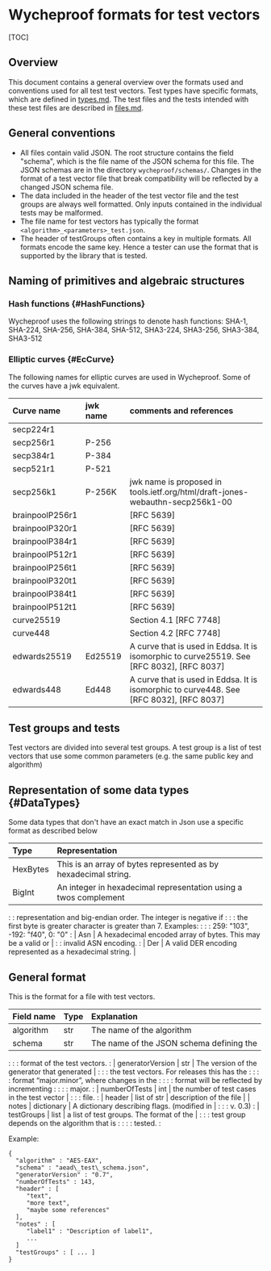 # Wycheproof formats for test vectors

[TOC]

## Overview

This document contains a general overview over the formats used and conventions
used for all test test vectors. Test types have specific formats, which are
defined in [types.md](types.md). The test files and the tests intended with
these test files are described in [files.md](files.md).

## General conventions

*   All files contain valid JSON. The root structure contains the field
    "schema", which is the file name of the JSON schema for this file. The JSON
    schemas are in the directory `wycheproof/schemas/`. Changes in the format of
    a test vector file that break compatibility will be reflected by a changed
    JSON schema file.
*   The data included in the header of the test vector file and the test groups
    are always well formatted. Only inputs contained in the individual tests may
    be malformed.
*   The file name for test vectors has typically the format
    `<algorithm>_<parameters>_test.json`.
*   The header of testGroups often contains a key in multiple formats. All
    formats encode the same key. Hence a tester can use the format that is
    supported by the library that is tested.

## Naming of primitives and algebraic structures

### Hash functions {#HashFunctions}

Wycheproof uses the following strings to denote hash functions: SHA-1, SHA-224,
SHA-256, SHA-384, SHA-512, SHA3-224, SHA3-256, SHA3-384, SHA3-512

### Elliptic curves {#EcCurve}

The following names for elliptic curves are used in Wycheproof. Some of the
curves have a jwk equivalent.

**Curve name**  | **jwk name** | **comments and references**
:-------------- | :----------- | :--------------------------
secp224r1       |              |
secp256r1       | P-256        |
secp384r1       | P-384        |
secp521r1       | P-521        |
secp256k1       | P-256K       | jwk name is proposed in tools.ietf.org/html/draft-jones-webauthn-secp256k1-00
brainpoolP256r1 |              | [RFC 5639]
brainpoolP320r1 |              | [RFC 5639]
brainpoolP384r1 |              | [RFC 5639]
brainpoolP512r1 |              | [RFC 5639]
brainpoolP256t1 |              | [RFC 5639]
brainpoolP320t1 |              | [RFC 5639]
brainpoolP384t1 |              | [RFC 5639]
brainpoolP512t1 |              | [RFC 5639]
curve25519      |              | Section 4.1 [RFC 7748]
curve448        |              | Section 4.2 [RFC 7748]
edwards25519    | Ed25519      | A curve that is used in Eddsa. It is isomorphic to curve25519. See [RFC 8032], [RFC 8037]
edwards448      | Ed448        | A curve that is used in Eddsa. It is isomorphic to curve448. See [RFC 8032], [RFC 8037]

## Test groups and tests

Test vectors are divided into several test groups. A test group is a list of
test vectors that use some common parameters (e.g. the same public key and
algorithm)

## Representation of some data types {#DataTypes}

Some data types that don't have an exact match in Json use a specific format as
described below

| **Type** | **Representation**                                                |
| :------- | :---------------------------------------------------------------- |
| HexBytes | This is an array of bytes represented as by hexadecimal string.   |
| BigInt   | An integer in hexadecimal representation using a twos complement  |
:          : representation and big-endian order. The integer is negative if   :
:          : the first byte is greater character is greater than 7. Examples\: :
:          : 259\: "103", -192\: "f40", 0\: "0"                                :
| Asn      | A hexadecimal encoded array of bytes. This may be a valid or      |
:          : invalid ASN encoding.                                             :
| Der      | A valid DER encoding represented as a hexadecimal string.         |

## General format

This is the format for a file with test vectors.

| **Field name**   | **Type**    | **Explanation**                             |
| :--------------- | :---------- | :------------------------------------------ |
| algorithm        | str         | The name of the algorithm                   |
| schema           | str         | The name of the JSON schema defining the    |
:                  :             : format of the test vectors.                 :
| generatorVersion | str         | The version of the generator that generated |
:                  :             : the test vectors. For releases this has the :
:                  :             : format “major.minor”, where changes in the  :
:                  :             : format will be reflected by incrementing    :
:                  :             : major.                                      :
| numberOfTests    | int         | the number of test cases in the test vector |
:                  :             : file.                                       :
| header           | list of str | description of the file                     |
| notes            | dictionary  | A dictionary describing flags. (modified in |
:                  :             : v. 0.3)                                     :
| testGroups       | list        | a list of test groups. The format of the    |
:                  :             : test group depends on the algorithm that is :
:                  :             : tested.                                     :

Example:

```
{
  "algorithm" : "AES-EAX",
  "schema" : "aead\_test\_schema.json",
  "generatorVersion" : "0.7",
  "numberOfTests" : 143,
  "header" : [
     "text",
     "more text",
     "maybe some references"
  ],
  "notes" : [
     "label1" : "Description of label1",
     ...
  ]
  "testGroups" : [ ... ]
}
```
